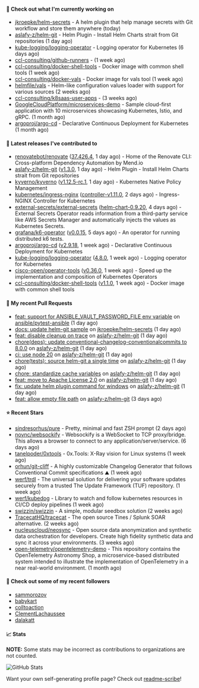 #### 👷 Check out what I'm currently working on

- [jkroepke/helm-secrets](https://github.com/jkroepke/helm-secrets) - A helm plugin that help manage secrets with Git workflow and store them anywhere (today)
- [aslafy-z/helm-git](https://github.com/aslafy-z/helm-git) - Helm Plugin - Install Helm Charts strait from Git repositories (1 day ago)
- [kube-logging/logging-operator](https://github.com/kube-logging/logging-operator) - Logging operator for Kubernetes (6 days ago)
- [ccl-consulting/github-runners](https://github.com/ccl-consulting/github-runners) -  (1 week ago)
- [ccl-consulting/docker-shell-tools](https://github.com/ccl-consulting/docker-shell-tools) - Docker image with common shell tools (1 week ago)
- [ccl-consulting/docker-vals](https://github.com/ccl-consulting/docker-vals) - Docker image for vals tool (1 week ago)
- [helmfile/vals](https://github.com/helmfile/vals) - Helm-like configuration values loader with support for various sources (2 weeks ago)
- [ccl-consulting/k8saas-user-apps](https://github.com/ccl-consulting/k8saas-user-apps) -  (3 weeks ago)
- [GoogleCloudPlatform/microservices-demo](https://github.com/GoogleCloudPlatform/microservices-demo) - Sample cloud-first application with 10 microservices showcasing Kubernetes, Istio, and gRPC. (1 month ago)
- [argoproj/argo-cd](https://github.com/argoproj/argo-cd) - Declarative Continuous Deployment for Kubernetes (1 month ago)

#### 🔭 Latest releases I've contributed to

- [renovatebot/renovate](https://github.com/renovatebot/renovate) ([37.426.4](https://github.com/renovatebot/renovate/releases/tag/37.426.4), 1 day ago) - Home of the Renovate CLI: Cross-platform Dependency Automation by Mend.io
- [aslafy-z/helm-git](https://github.com/aslafy-z/helm-git) ([v1.3.0](https://github.com/aslafy-z/helm-git/releases/tag/v1.3.0), 1 day ago) - Helm Plugin - Install Helm Charts strait from Git repositories
- [kyverno/kyverno](https://github.com/kyverno/kyverno) ([v1.12.5-rc.1](https://github.com/kyverno/kyverno/releases/tag/v1.12.5-rc.1), 1 day ago) - Kubernetes Native Policy Management
- [kubernetes/ingress-nginx](https://github.com/kubernetes/ingress-nginx) ([controller-v1.11.0](https://github.com/kubernetes/ingress-nginx/releases/tag/controller-v1.11.0), 2 days ago) - Ingress-NGINX Controller for Kubernetes
- [external-secrets/external-secrets](https://github.com/external-secrets/external-secrets) ([helm-chart-0.9.20](https://github.com/external-secrets/external-secrets/releases/tag/helm-chart-0.9.20), 4 days ago) - External Secrets Operator reads information from a third-party service like AWS Secrets Manager and automatically injects the values as Kubernetes Secrets.
- [grafana/k6-operator](https://github.com/grafana/k6-operator) ([v0.0.15](https://github.com/grafana/k6-operator/releases/tag/v0.0.15), 5 days ago) - An operator for running distributed k6 tests.
- [argoproj/argo-cd](https://github.com/argoproj/argo-cd) ([v2.9.18](https://github.com/argoproj/argo-cd/releases/tag/v2.9.18), 1 week ago) - Declarative Continuous Deployment for Kubernetes
- [kube-logging/logging-operator](https://github.com/kube-logging/logging-operator) ([4.8.0](https://github.com/kube-logging/logging-operator/releases/tag/4.8.0), 1 week ago) - Logging operator for Kubernetes
- [cisco-open/operator-tools](https://github.com/cisco-open/operator-tools) ([v0.36.0](https://github.com/cisco-open/operator-tools/releases/tag/v0.36.0), 1 week ago) - Speed up the implementation and composition of Kubernetes Operators
- [ccl-consulting/docker-shell-tools](https://github.com/ccl-consulting/docker-shell-tools) ([v1.1.0](https://github.com/ccl-consulting/docker-shell-tools/releases/tag/v1.1.0), 1 week ago) - Docker image with common shell tools

#### 🔨 My recent Pull Requests

- [feat: support for ANSIBLE_VAULT_PASSWORD_FILE env variable](https://github.com/ansible/pytest-ansible/pull/358) on [ansible/pytest-ansible](https://github.com/ansible/pytest-ansible) (1 day ago)
- [docs: update helm-git sample](https://github.com/jkroepke/helm-secrets/pull/461) on [jkroepke/helm-secrets](https://github.com/jkroepke/helm-secrets) (1 day ago)
- [feat: disable cleanup on trace](https://github.com/aslafy-z/helm-git/pull/293) on [aslafy-z/helm-git](https://github.com/aslafy-z/helm-git) (1 day ago)
- [chore(deps): update conventional-changelog-conventionalcommits to 8.0.0](https://github.com/aslafy-z/helm-git/pull/291) on [aslafy-z/helm-git](https://github.com/aslafy-z/helm-git) (1 day ago)
- [ci: use node 20](https://github.com/aslafy-z/helm-git/pull/290) on [aslafy-z/helm-git](https://github.com/aslafy-z/helm-git) (1 day ago)
- [chore(tests): source helm-git a single time](https://github.com/aslafy-z/helm-git/pull/289) on [aslafy-z/helm-git](https://github.com/aslafy-z/helm-git) (1 day ago)
- [chore: standardize cache variables](https://github.com/aslafy-z/helm-git/pull/287) on [aslafy-z/helm-git](https://github.com/aslafy-z/helm-git) (1 day ago)
- [feat: move to Apache License 2.0](https://github.com/aslafy-z/helm-git/pull/286) on [aslafy-z/helm-git](https://github.com/aslafy-z/helm-git) (1 day ago)
- [fix: update helm plugin command for windows](https://github.com/aslafy-z/helm-git/pull/285) on [aslafy-z/helm-git](https://github.com/aslafy-z/helm-git) (1 day ago)
- [feat: allow empty file path](https://github.com/aslafy-z/helm-git/pull/284) on [aslafy-z/helm-git](https://github.com/aslafy-z/helm-git) (3 days ago)

#### ⭐ Recent Stars

- [sindresorhus/pure](https://github.com/sindresorhus/pure) - Pretty, minimal and fast ZSH prompt (2 days ago)
- [novnc/websockify](https://github.com/novnc/websockify) - Websockify is a WebSocket to TCP proxy/bridge. This allows a browser to connect  to any application/server/service. (6 days ago)
- [tanelpoder/0xtools](https://github.com/tanelpoder/0xtools) - 0x.Tools: X-Ray vision for Linux systems (1 week ago)
- [orhun/git-cliff](https://github.com/orhun/git-cliff) - A highly customizable Changelog Generator that follows Conventional Commit specifications ⛰️  (1 week ago)
- [werf/trdl](https://github.com/werf/trdl) - The universal solution for delivering your software updates securely from a trusted The Update Framework (TUF) repository. (1 week ago)
- [werf/kubedog](https://github.com/werf/kubedog) - Library to watch and follow kubernetes resources in CI/CD deploy pipelines (1 week ago)
- [swizzin/swizzin](https://github.com/swizzin/swizzin) - A simple, modular seedbox solution (2 weeks ago)
- [TracecatHQ/tracecat](https://github.com/TracecatHQ/tracecat) - The open source Tines / Splunk SOAR alternative. (2 weeks ago)
- [nucleuscloud/neosync](https://github.com/nucleuscloud/neosync) - Open source data anonymization and synthetic data orchestration for developers. Create high fidelity synthetic data and sync it across your environments.  (3 weeks ago)
- [open-telemetry/opentelemetry-demo](https://github.com/open-telemetry/opentelemetry-demo) - This repository contains the OpenTelemetry Astronomy Shop, a microservice-based distributed system intended to illustrate the implementation of OpenTelemetry in a near real-world environment. (1 month ago)

#### 👯 Check out some of my recent followers

- [sammorozov](https://github.com/sammorozov)
- [babykart](https://github.com/babykart)
- [colltoaction](https://github.com/colltoaction)
- [ClementLachaussee](https://github.com/ClementLachaussee)
- [dalakatt](https://github.com/dalakatt)

#### 📈 Stats

**NOTE:** Some stats may be incorrect as contributions to organizations
are not counted.

![GitHub Stats](https://github-readme-stats.vercel.app/api?username=aslafy-z&count_private=false&theme=tokyonight&show_icons=true)

Want your own self-generating profile page? Check out [readme-scribe](https://github.com/muesli/readme-scribe)!
